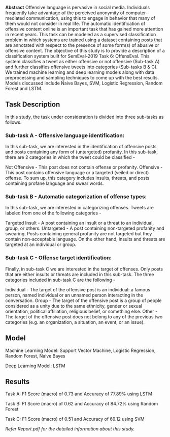 **Abstract** 
Offensive language is pervasive in social media. Individuals frequently take advantage of the perceived anonymity of computer-mediated communication, using this to engage in behavior that many of them would not consider in real life. The automatic identification of offensive content online is an important task that has gained more attention in recent years. This task can be modeled as a supervised classification problem in which systems are trained using a dataset containing posts that are annotated with respect to the presence of some form(s) of abusive or offensive content. The objective of this study is to provide a description of a classification system built for SemEval-2019 Task 6: OffensEval. This system classifies a tweet as either offensive or not offensive (Sub-task A) and further classifies offensive tweets into categories (Sub-tasks B \& C). We trained machine learning and deep learning models along with data preprocessing and sampling techniques to come up with the best results. Models discussed include Naive Bayes, SVM, Logistic Regression, Random Forest and LSTM.


## Task Description

In this study, the task under consideration is divided into three sub-tasks as follows.

### Sub-task A - Offensive language identification:

In this sub-task, we are interested in the identification of offensive posts and posts containing any form of (untargeted) profanity. In this sub-task, there are 2 categories in which the tweet could be classified -

Not Offensive - This post does not contain offense or profanity.
Offensive - This post contains offensive language or a targeted (veiled or direct) offense. To sum up, this category includes insults, threats, and posts containing profane language and swear words.

### Sub-task B - Automatic categorization of offense types:

In this sub-task, we are interested in categorizing
offenses. Tweets are labeled from one of the
following categories -

Targeted Insult - A post containing an insult or a threat to an individual, group, or others.
Untargeted - A post containing non-targeted profanity and swearing. Posts containing general profanity are not targeted but they contain non-acceptable language. On the other hand, insults and threats are targeted at an individual or group.

### Sub-task C - Offense target identification:
Finally, in sub-task C we are interested in the target of offenses. Only posts that are either insults or threats are included in this sub-task. The three categories included in sub-task C are the following - 

Individual - The target of the offensive post is an individual: a famous person, named individual or an unnamed person interacting in the conversation.
Group - The target of the offensive post is a group of people considered as a unity due to the same ethnicity, gender or sexual orientation, political affiliation, religious belief, or something else.
Other - The target of the offensive post does not belong to any of the previous two categories (e.g. an organization, a situation, an event, or an issue).

## Model

Machine Learning Model: Support Vector Machine, Logistic Regression, Random Forest, Naive Bayes

Deep Learning Model: LSTM

## Results
Task A: F1 Score (macro) of 0.73 and Accuracy of 77.89% using LSTM

Task B: F1 Score (macro) of 0.62 and Accuracy of 84.72% using Random Forest

Task C: F1 Score (macro) of 0.51 and Accuracy of 69.12 using SVM  


*Refer Report.pdf for the detailed information about this study.*
